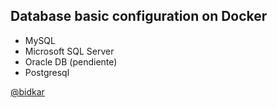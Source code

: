 ## Database basic configuration on Docker

- MySQL
- Microsoft SQL Server
- Oracle DB (pendiente)
- Postgresql

[@bidkar](https://github.com/bidkar)